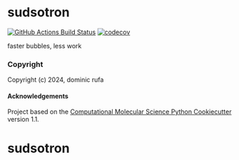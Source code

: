 sudsotron
==============================
[//]: # (Badges)
[![GitHub Actions Build Status](https://github.com/REPLACE_WITH_OWNER_ACCOUNT/sudsotron/workflows/CI/badge.svg)](https://github.com/REPLACE_WITH_OWNER_ACCOUNT/sudsotron/actions?query=workflow%3ACI)
[![codecov](https://codecov.io/gh/REPLACE_WITH_OWNER_ACCOUNT/sudsotron/branch/main/graph/badge.svg)](https://codecov.io/gh/REPLACE_WITH_OWNER_ACCOUNT/sudsotron/branch/main)


faster bubbles, less work

### Copyright

Copyright (c) 2024, dominic rufa


#### Acknowledgements
 
Project based on the 
[Computational Molecular Science Python Cookiecutter](https://github.com/molssi/cookiecutter-cms) version 1.1.
# sudsotron
